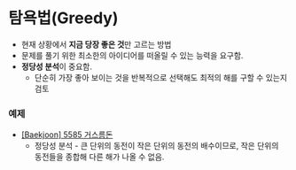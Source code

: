 # 탐욕법(Greedy)

* 현재 상황에서 **지금 당장 좋은 것**만 고르는 방법
* 문제를 풀기 위한 최소한의 아이디어를 떠올릴 수 있는 능력을 요구함.
* **정당성 분석**이 중요함.
  * 단순히 가장 좋아 보이는 것을 반복적으로 선택해도 최적의 해를 구할 수 있는지 검토



### 예제

* [[Baekjoon] 5585 거스름돈](https://www.acmicpc.net/problem/5585)
  * 정당성 분석 - 큰 단위의 동전이 작은 단위의 동전의 배수이므로, 작은 단위의 동전들을 종합해 다른 해가 나올 수 없음.


